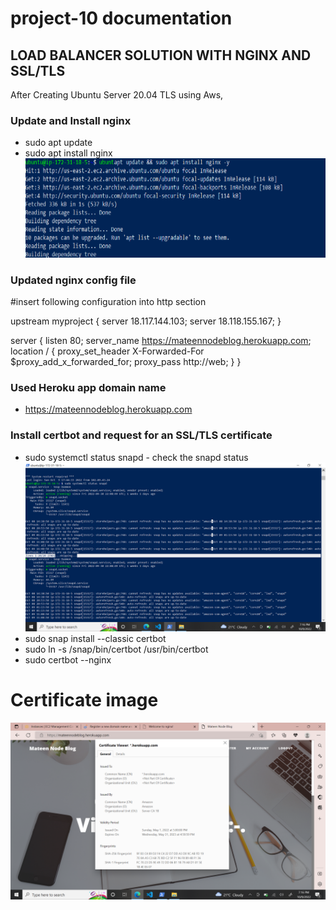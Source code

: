 # project-10 documentation

## LOAD BALANCER SOLUTION WITH NGINX AND SSL/TLS

After Creating Ubuntu Server 20.04 TLS using Aws,

### Update and Install nginx
* sudo apt update
* sudo apt install nginx
![installation image](images/image1.PNG)
### Updated nginx config file

#insert following configuration into http section

 upstream myproject {
    server 18.117.144.103;
    server 18.118.155.167;
  }

server {
    listen 80;
    server_name https://mateennodeblog.herokuapp.com;
    location / {
      proxy_set_header X-Forwarded-For $proxy_add_x_forwarded_for;
      proxy_pass http://web;
    }
  }
### Used Heroku app domain name
* https://mateennodeblog.herokuapp.com


### Install certbot and request for an SSL/TLS certificate
* sudo systemctl status snapd - check the snapd status
![snapdstatuscheck](images/image2.png)
* sudo snap install --classic certbot
* sudo ln -s /snap/bin/certbot /usr/bin/certbot
* sudo certbot --nginx
# Certificate image
![Certificate image](images/image4.PNG)